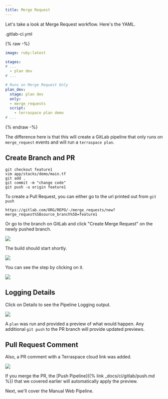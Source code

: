 ```yaml
---
title: Merge Request
---
```


Let's take a look at Merge Request workflow. Here's the YAML.

.gitlab-ci.yml

{% raw -%}
```yaml
image: ruby:latest

stages:
# ...
  - plan dev
# ...

# Runs on Merge Request Only
plan_dev:
  stage: plan dev
  only:
  - merge_requests
  script:
    - terraspace plan demo
# ...
```
{% endraw -%}

The difference here is that this will create a GitLab pipeline that only runs on `merge_request` events and will run a `terraspace plan`.

## Create Branch and PR

    git checkout feature1
    vim app/stacks/demo/main.tf
    git add .
    git commit -m "change code"
    git push -u origin feature1

To create a Pull Request, you can either go to the url printed out from `git push`

    https://gitlab.com/ORG/REPO/-/merge_requests/new?merge_request%5Bsource_branch%5D=feature1

Or go to the branch on GitLab and click "Create Merge Request" on the newly pushed branch.

![](https://img.boltops.com/images/terraspace/cloud/ci/gitlab/merge-request/merge-request-create-form.png)

The build should start shortly.

![](https://img.boltops.com/images/terraspace/cloud/ci/gitlab/merge-request/merge-request-create-running.png)

You can see the step by clicking on it.

![](https://img.boltops.com/images/terraspace/cloud/ci/gitlab/merge-request/merge-request-create-running-step.png)

## Logging Details

Click on Details to see the Pipeline Logging output.

![](https://img.boltops.com/images/terraspace/cloud/ci/gitlab/merge-request/merge-request-create-done.png)

A `plan` was run and provided a preview of what would happen. Any additional `git push` to the PR branch will provide updated previews.

## Pull Request Comment

Also, a PR comment with a Terraspace cloud link was added.

![](https://img.boltops.com/images/terraspace/cloud/ci/gitlab/merge-request/merge-request-comment.png)

If you merge the PR, the [Push Pipeline]({% link _docs/ci/gitlab/push.md %}) that we covered earlier will automatically apply the preview.

Next, we'll cover the Manual Web Pipeline.
